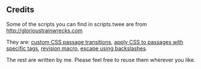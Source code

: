 Credits
----------

Some of the scripts you can find in scripts.twee are from http://glorioustrainwrecks.com

They are:
[custom CSS passage transitions](http://www.glorioustrainwrecks.com/node/5084),
[apply CSS to passages with specific tags](http://www.glorioustrainwrecks.com/node/5013), 
[revision macro](http://www.glorioustrainwrecks.com/node/5239), 
[escape using backslashes](http://www.glorioustrainwrecks.com/node/5400).


The rest are written by me. Please feel free to reuse them wherever you like.

